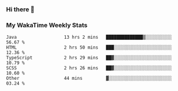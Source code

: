 ### Hi there 👋

<!--
**royschrauwen/royschrauwen** is a ✨ _special_ ✨ repository because its `README.md` (this file) appears on your GitHub profile.

Here are some ideas to get you started:

- 🔭 I’m currently working on ...
- 🌱 I’m currently learning ...
- 👯 I’m looking to collaborate on ...
- 🤔 I’m looking for help with ...
- 💬 Ask me about ...
- 📫 How to reach me: ...
- 😄 Pronouns: ...
- ⚡ Fun fact: ...
-->


### My WakaTime Weekly Stats
<!--START_SECTION:waka-->

```text
Java                  13 hrs 2 mins   ██████████████▒░░░░░░░░░░   56.67 %
HTML                  2 hrs 50 mins   ███░░░░░░░░░░░░░░░░░░░░░░   12.36 %
TypeScript            2 hrs 29 mins   ██▓░░░░░░░░░░░░░░░░░░░░░░   10.79 %
SCSS                  2 hrs 26 mins   ██▓░░░░░░░░░░░░░░░░░░░░░░   10.60 %
Other                 44 mins         ▓░░░░░░░░░░░░░░░░░░░░░░░░   03.24 %
```

<!--END_SECTION:waka-->
